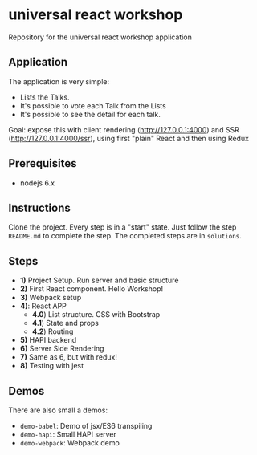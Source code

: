 # universal react workshop
Repository for the universal react workshop application

## Application

The application is very simple:
- Lists the Talks.
- It's possible to vote each Talk from the Lists
- It's possible to see the detail for each talk.

Goal: expose this with client rendering (http://127.0.0.1:4000) and
SSR (http://127.0.0.1:4000/ssr), using first "plain" React and then using Redux

## Prerequisites
- nodejs 6.x

## Instructions
Clone the project. Every step is in a "start" state. Just follow
the step `README.md` to complete the step.
The completed steps are in `solutions`.

## Steps
- **1)** Project Setup. Run server and basic structure
- **2)** First React component. Hello Workshop!
- **3)** Webpack setup
- **4)**: React APP
  - **4.0**) List structure. CSS with Bootstrap
  - **4.1**) State and props
  - **4.2**) Routing
- **5)** HAPI backend
- **6)** Server Side Rendering
- **7)** Same as 6, but with redux!
- **8)** Testing with jest

## Demos
There are also small a demos:
- `demo-babel`: Demo of jsx/ES6 transpiling
- `demo-hapi`: Small HAPI server
- `demo-webpack`: Webpack demo
